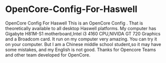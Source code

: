 # OpenCore-Config-For-Haswell
OpenCore Config For Haswell
This is an OpenCore Config .
That is theoretically available to all desktop Haswell platforms.
My computer has Gigabyte H81M-S1 motherboard,Intel i3 4160 CPU,NIVIDA GT 720 Graphics and a Broadcom card.
It run on my computer very amazing.
You can try it on your computer.
But I am a Chinese middle school student,so it may have some mistakes, and my English is not good.
Thanks for Opencore Teams and other team developed for OpenCore.
